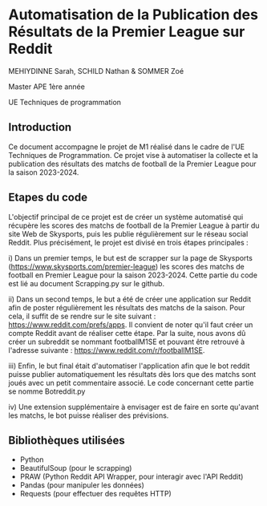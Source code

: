 # Automatisation de la Publication des Résultats de la Premier League sur Reddit

MEHIYDINNE Sarah, SCHILD Nathan & SOMMER Zoé

Master APE 1ère année

UE Techniques de programmation
 
## Introduction

Ce document accompagne le projet de M1 réalisé dans le cadre de l'UE Techniques de Programmation. Ce projet vise à automatiser la collecte et la publication des résultats des matchs de football de la Premier League pour la saison 2023-2024. 

## Etapes du code

L'objectif principal de ce projet est de créer un système automatisé qui récupère les scores des matchs de football de la Premier League à partir du site Web de Skysports, puis les publie régulièrement sur le réseau social Reddit. Plus précisément, le projet est divisé en trois étapes principales :

i) Dans un premier temps, le but est de scrapper sur la page de Skysports (https://www.skysports.com/premier-league) les scores des matchs de football en Premier League pour la saison 2023-2024. Cette partie du code est lié au document Scrapping.py sur le github.

ii) Dans un second temps, le but a été de créer une application sur Reddit afin de poster régulièrement les résultats des matchs de la saison. Pour cela, il suffit de se rendre sur le site suivant : https://www.reddit.com/prefs/apps. Il convient de noter qu'il faut créer un compte Reddit avant de réaliser cette étape. Par la suite, nous avons dû créer un subreddit se nommant footballM1SE et pouvant être retrouvé à l'adresse suivante : https://www.reddit.com/r/footballM1SE. 

iii) Enfin, le but final était d'automatiser l'application afin que le bot reddit puisse publier automatiquement les résultats dès lors que des matchs sont joués avec un petit commentaire associé. Le code concernant cette partie se nomme Botreddit.py

iv) Une extension supplémentaire à envisager est de faire en sorte qu'avant les matchs, le bot puisse réaliser des prévisions.

## Bibliothèques utilisées 

- Python
- BeautifulSoup (pour le scrapping)
- PRAW (Python Reddit API Wrapper, pour interagir avec l'API Reddit)
- Pandas (pour manipuler les données)
- Requests (pour effectuer des requêtes HTTP)


